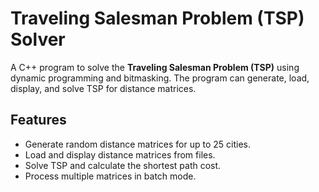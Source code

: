 # Traveling Salesman Problem (TSP) Solver

A C++ program to solve the **Traveling Salesman Problem (TSP)** using dynamic programming and bitmasking. The program can generate, load, display, and solve TSP for distance matrices.

## Features

- Generate random distance matrices for up to 25 cities.
- Load and display distance matrices from files.
- Solve TSP and calculate the shortest path cost.
- Process multiple matrices in batch mode.
